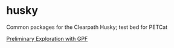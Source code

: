 # husky
Common packages for the Clearpath Husky; test bed for PETCat


<a href = "husky_custom_navigation">Preliminary Exploration with GPF</a>
